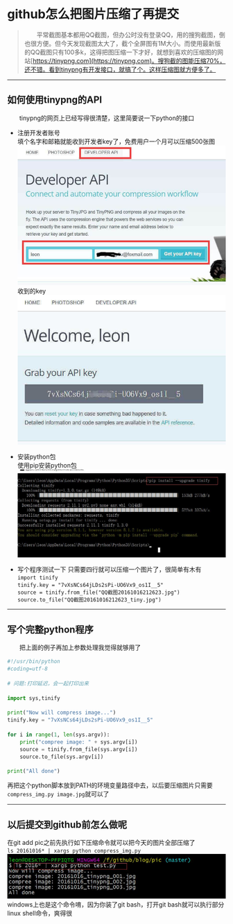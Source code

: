 # github怎么把图片压缩了再提交  

>　　平常截图基本都用QQ截图，但办公时没有登录QQ，用的搜狗截图，倒也很方便。但今天发现截图太大了，截个全屏图有1M大小。而使用最新版的QQ截图只有100多k，这得把图压缩一下才好，就想到喜欢的压缩图的网站[https://tinypng.com](https://tinypng.com)。搜狗截的图能压缩70%，还不错。看到tinypng有开发接口，就搞了个。这样压缩图就方便多了。  

***

## 如何使用tinypng的API  
　　tinypng的网页上已经写得很清楚，这里简要说一下python的接口    

* 注册开发者账号  
填个名字和邮箱就能收到开发者key了，免费用户一个月可以压缩500张图  
![注册](pic/20161016_tinypng_001.jpg)  
收到的key  
![key](pic/20161016_tinypng_002.jpg)  

* 安装python包  
使用pip安装python包  
![安装python包](pic/20161016_tinypng_003.jpg)  

* 写个程序测试一下
只需要四行就可以压缩一个图片了，很简单有木有    
`import tinify`  
`tinify.key = "7vXsNCs64jLDs2sPi-UO6Vx9_os1I__5"`  
`source = tinify.from_file("QQ截图20161016212623.jpg")`  
`source.to_file("QQ截图20161016212623_tiny.jpg")`  

***

## 写个完整python程序  
　　把上面的例子再加上参数处理我觉得就够用了  

```python
#!/usr/bin/python
#coding=utf-8

# 问题:打印延迟，会一起打印出来

import sys,tinify

print("Now will compress image...")
tinify.key = "7vXsNCs64jLDs2sPi-UO6Vx9_os1I__5"

for i in range(1, len(sys.argv)):
    print("compree image: " + sys.argv[i])
    source = tinify.from_file(sys.argv[i])
    source.to_file(sys.argv[i])
    
print("All done")
```
再把这个python脚本放到PATH的环境变量路径中去，以后要压缩图片只需要`compress_img.py image.jpg`就可以了  

***

## 以后提交到github前怎么做呢  
在git add pic之前先执行如下压缩命令就可以把今天的图片全部压缩了    
`ls 20161016* | xargs python compress_img.py` 
![批量压缩](pic/20161016_tinypng_004.jpg)  
windows上也是这个命令唷，因为你装了git bash，打开git bash就可以执行部分linux shell命令，爽得很  

